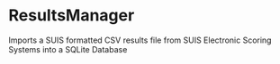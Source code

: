 # ResultsManager
Imports a SUIS formatted CSV results file from SUIS Electronic Scoring Systems into a SQLite Database
